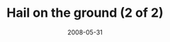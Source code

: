 ---
title: "Hail on the ground (2 of 2)"
date: 2008-05-31
near:
  - Hail on the ground (1 of 2)
  - Pathway after the storm
picture: /assets/camera-roll/2008/05/2008-05-31-hail-on-the-ground-2/recon-4-031.jpg
thumbnail: /assets/camera-roll/2008/05/2008-05-31-hail-on-the-ground-2/recon-4-031-thumbnail.jpg
type: picture
tags:
  - Recon 4
  - photograph
  - hail
  - looking down
---